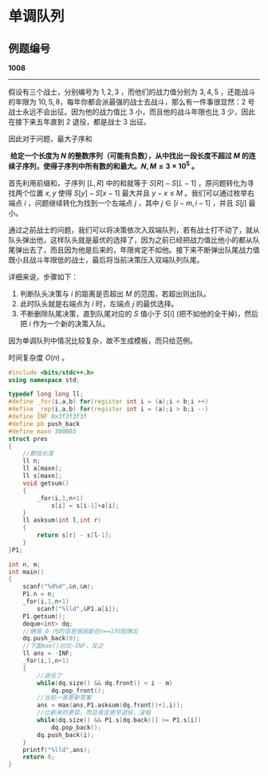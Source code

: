 # 单调队列

## 例题编号

**1008**

------

假设有三个战士，分别编号为 $1,2,3$ ，而他们的战力值分别为 $3,4,5$ ，还能战斗的年限为 $10,5,8$，每年你都会派最强的战士去战斗，那么有一件事很显然：$2$ 号战士永远不会出征。因为他的战力值比 $3$ 小，而且他的战斗年限也比 $3$ 少，因此在接下来五年直到 $2$ 退役，都是战士 $3$ 出征。



因此对于问题，最大子序和

​	**给定一个长度为 $N$ 的整数序列（可能有负数），从中找出一段长度不超过 $M$ 的连续子序列，使得子序列中所有数的和最大。$N,M≤3×10^5$ 。**

首先利用前缀和，子序列 $[L,R]$ 中的和就等于 $S[R]-S[L-1]$ ，原问题转化为寻找两个位置 $x,y$ 使得 $S[y]-S[x-1]$ 最大并且 $y-x$ ≤ $M$ 。我们可以通过枚举右端点 $i$ ，问题继续转化为找到一个左端点 $j$ ，其中 $j\in [i-m,i-1]$ ，并且 $S[j]$ 最小。

通过之前战士的问题，我们可以将决策依次入双端队列，若有战士打不动了，就从队头弹出他，这样队头就是最优的选择了，因为之前已经把战力值比他小的都从队尾弹出去了，而且因为他是后来的，年限肯定不如他。接下来不断弹出队尾战力值既小且战斗年限低的战士，最后将当前决策压入双端队列队尾。

详细来说，步骤如下：

1. 判断队头决策与 $i$ 的距离是否超出 $M$ 的范围，若超出则出队。
2. 此时队头就是右端点为 $i$ 时，左端点 $j$ 的最优选择。
3. 不断删除队尾决策，直到队尾对应的 $S$ 值小于 $S[i]$ (把不如他的全干掉)，然后把 $i$ 作为一个新的决策入队。

因为单调队列中情况比较复杂，故不生成模板，而只给范例。

时间复杂度 $O(n)$ 。

```c++
#include <bits/stdc++.h>
using namespace std;

typedef long long ll;
#define _for(i,a,b) for(register int i = (a);i < b;i ++)
#define _rep(i,a,b) for(register int i = (a);i > b;i --)
#define INF 0x3f3f3f3f
#define pb push_back
#define maxn 300003 
struct pres
{
	//数组长度 
	ll n;
	ll a[maxn];
	ll s[maxn];
	void getsum()
	{
		_for(i,1,n+1)
			s[i] = s[i-1]+a[i];
	}
	ll asksum(int l,int r)
	{
		return s[r] - s[l-1];
	}
}P1;

int n, m;
int main()
{
	scanf("%d%d",&n,&m);
	P1.n = n;
	_for(i,1,n+1)
		scanf("%lld",&P1.a[i]);
	P1.getsum();
	deque<int> dq;
	//确保 0 内的信息很弱能在n==1时就弹出
	dq.push_back(0);
	//下面max()对应-INF，反之 
	ll ans = -INF;
	_for(i,1,n+1)
	{
		//退役了 
		while(dq.size() && dq.front() < i - m)
			dq.pop_front();
		//当前一哥更新答案 
		ans = max(ans,P1.asksum(dq.front()+1,i));
		//比新来的更菜，而且肯定更早退役，滚粗 
		while(dq.size() && P1.s[dq.back()] >= P1.s[i])
			dq.pop_back();
		dq.push_back(i);
	}
	printf("%lld",ans);
	return 0;
}
```

